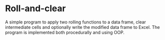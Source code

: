 # Roll-and-clear
A simple program to apply two rolling functions to a data frame, clear intermediate cells and optionally write the modified data frame to Excel. The program is implemented both procedurally and using OOP.
